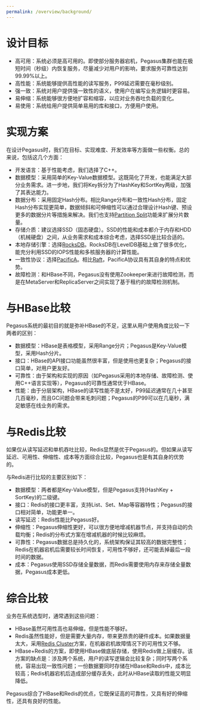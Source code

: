 ```yaml
---
permalink: /overview/background/
---
```


# 设计目标

* 高可用：系统必须是高可用的。即使部分服务器宕机，Pegasus集群也能在极短时间（秒级）内恢复服务，尽量减少对用户的影响，要求服务可靠性达到99.99%以上。
* 高性能：系统能够提供高性能的读写服务，P99延迟需要在毫秒级别。
* 强一致：系统对用户提供强一致性的语义，使用户在编写业务逻辑时更容易。
* 易伸缩：系统能够很方便地扩容和缩容，以应对业务吞吐负载的变化。
* 易使用：系统给用户提供简单易用的库和接口，方便用户使用。

# 实现方案

在设计Pegasus时，我们在目标、实现难度、开发效率等方面做一些权衡。总的来说，包括这几个方面：
* 开发语言：基于性能考虑，我们选择了C++。
* 数据模型：采用简单的Key-Value数据模型。这既简化了开发，也能满足大部分业务需求。进一步地，我们将Key拆分为了HashKey和SortKey两级，加强了其表达能力。
* 数据分布：采用固定Hash分布。相比Range分布和一致性Hash分布，固定Hash分布实现更简单，数据倾斜和可伸缩性可以通过合理设计Hash键、预设更多的数据分片等措施来解决。我们也支持[Partition Split](https://pegasus.apache.org/zh/administration/partition-split)功能来扩展分片数量。
* 存储介质：建议选择SSD（固态硬盘）。SSD的性能和成本都介于内存和HDD（机械硬盘）之间，从业务需求和成本综合考虑，选择SSD是比较合适的。
* 本地存储引擎：选择[RocksDB](https://github.com/facebook/rocksdb)。RocksDB在LevelDB基础上做了很多优化，能充分利用SSD的IOPS性能和多核服务器的计算性能。
* 一致性协议：选择[PacificA](https://www.microsoft.com/en-us/research/publication/pacifica-replication-in-log-based-distributed-storage-systems/)。相比[Raft](https://raft.github.io/)，PacificA协议具有其自身的特点和优势。
* 故障检测：和HBase不同，Pegasus没有使用Zookeeper来进行故障检测，而是在MetaServer和ReplicaServer之间实现了基于租约的故障检测机制。

# 与HBase比较

Pegasus系统的最初目的就是弥补HBase的不足，这里从用户使用角度比较一下两者的区别：
* 数据模型：HBase是表格模型，采用Range分片；Pegasus是Key-Value模型，采用Hash分片。
* 接口：HBase的API接口功能虽然很丰富，但是使用也更复杂；Pegasus的接口简单，对用户更友好。
* 可靠性：由于架构和实现的原因（如Pegasus采用的本地存储、故障检测、使用C++语言实现等），Pegasus的可靠性通常优于HBase。
* 性能：由于分层架构，HBase的读写性能不是太好，P99延迟通常在几十甚至几百毫秒，而且GC问题会带来毛刺问题；Pegasus的P99可以在几毫秒，满足敏感在线业务的需求。

# 与Redis比较

如果仅从读写延迟和单机吞吐比较，Redis显然是优于Pegasus的。但如果从读写延迟、可用性、伸缩性、成本等方面综合比较，Pegasus也是有其自身的优势的。

与Redis进行比较的主要区别如下：
* 数据模型：两者都是Key-Value模型，但是Pegasus支持(HashKey + SortKey)的二级键。
* 接口：Redis的接口更丰富，支持List、Set、Map等容器特性；Pegasus的接口相对简单，功能更单一。
* 读写延迟：Redis性能比Pegasus好。
* 伸缩性：Pegasus伸缩性更好，可以很方便地增减机器节点，并支持自动的负载均衡；Redis的分布式方案在增减机器的时候比较麻烦。
* 可靠性：Pegasus数据总是持久化的，系统架构保证其较高的数据完整性；Redis在机器宕机后需要较长时间恢复，可用性不够好，还可能丢掉最后一段时间的数据。
* 成本：Pegasus使用SSD存储全量数据，而Redis需要使用内存来存储全量数据，Pegasus成本更低。

# 综合比较

业务在系统选型时，通常遇到这些问题：
* HBase虽然可用性高也易伸缩，但是性能不够好。
* Redis虽然性能好，但是需要大量内存，带来更昂贵的硬件成本。如果数据量太大，采用[Redis Cluster](https://redis.io/topics/cluster-tutorial)方案，在机器宕机故障情况下的可用性又不够。
* HBase+Redis的方案，即使用HBase做底层存储，使用Redis做上层缓存。该方案的缺点是：涉及两个系统，用户的读写逻辑会比较复杂；同时写两个系统，容易出现一致性问题；一份数据要同时存储在HBase和Redis中，成本比较高；Redis机器宕机后造成部分缓存丢失，此时从HBase读取的性能又明显降低。

Pegasus综合了HBase和Redis的优点，它既保证高的可靠性，又具有好的伸缩性，还具有良好的性能。

